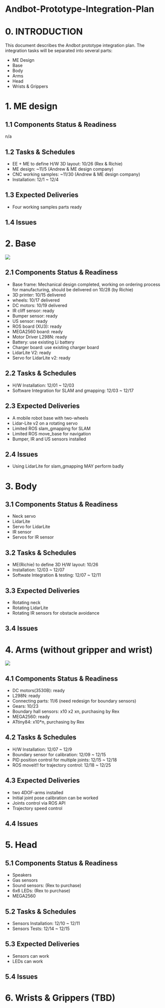 # Andbot-Prototype-Integration-Plan

# 0. INTRODUCTION
This document describes the Andbot prototype integration plan.
The integration tasks will be separated into several parts:

* ME Design
* Base
* Body
* Arms
* Head
* Wrists & Grippers

# 1. ME design
## 1.1 Components Status & Readiness
n/a

## 1.2 Tasks & Schedules
* EE + ME to define H/W 3D layout: 10/26 (Rex & Richie)
* ME design: ~11/5 (Andrew & ME design company)
* CNC working samples: ~11/30 (Andrew & ME design company)
* Installation: 12/1 ~ 12/4

## 1.3 Expected Deliveries
* Four working samples parts ready

## 1.4 Issues

# 2. Base
![](https://github.com/wennycooper/Andbot-Prototype-Integration-Plan/blob/master/base.png)

## 2.1 Components Status & Readiness
* Base frame: Mechanical design completed, working on ordering process for manufacturing, should be delivered on 10/28 (by Richie)
* 3D printer:   10/15 delivered
* wheels: 10/17 delivered
* DC motors: 10/19 delivered
* IR cliff sensor: ready
* Bumper sensor: ready
* US sensor: ready
* ROS board (XU3): ready
* MEGA2560 board: ready
* Motor Driver L298N: ready
* Battery: use existing Li battery
* Charger board: use existing charger board
* LidarLite V2: ready
* Servo for LidarLite v2: ready

## 2.2 Tasks & Schedules
* H/W Installation: 12/01 ~ 12/03
* Software Integration for SLAM and gmapping: 12/03 ~ 12/17

## 2.3 Expected Deliveries
* A mobile robot base with two-wheels
* Lidar-Lite v2 on a rotating servo
* Limited ROS slam_gmapping for SLAM
* Limited ROS move_base for navigation
* Bumper, IR and US sensors installed

## 2.4 Issues
* Using LidarLite for slam_gmapping MAY perform badly

# 3. Body
## 3.1 Components Status & Readiness
* Neck servo
* LidarLite 
* Servo for LidarLite 
* IR sensor
* Servos for IR sensor

## 3.2 Tasks & Schedules
* ME(Richie) to define 3D H/W layout: 10/26 
* Installation: 12/03 ~ 12/07
* Softwate Integration & testing: 12/07 ~ 12/11

## 3.3 Expected Deliveries
* Rotating neck
* Rotating LidarLite
* Rotating IR sensors for obstacle avoidance

## 3.4 Issues


# 4. Arms (without gripper and wrist)
![](https://github.com/wennycooper/Andbot-Prototype-Integration-Plan/blob/master/arms.png)

## 4.1 Components Status & Readiness
* DC motors(3530B): ready
* L298N: ready
* Connecting parts: 11/6 (need redesign for boundary sensors)
* Gears:  10/23
* Boundary hall sensors: x10 x2 xn, purchasing by Rex
* MEGA2560: ready
* ATtiny84: x10*n, purchasing by Rex

## 4.2 Tasks & Schedules
* H/W Installation: 12/07 ~ 12/9
* Boundary sensor for calibration: 12/09 ~ 12/15
* PID position control for multiple joints: 12/15 ~ 12/18
* ROS moveit!! for trajectory control: 12/18 ~ 12/25

## 4.3 Expected Deliveries
* two 4DOF-arms installed
* Initial joint pose calibration can be worked
* Joints control via ROS API
* Trajectory speed control

## 4.4 Issues

# 5. Head
## 5.1 Components Status & Readiness
* Speakers
* Gas sensors
* Sound sensors: (Rex to purchase)
* 6x6 LEDs: (Rex to purchase)
* MEGA2560

## 5.2 Tasks & Schedules
* Sensors Installation: 12/10 ~ 12/11
* Sensors Tests: 12/14 ~ 12/15

## 5.3 Expected Deliveries
* Sensors can work
* LEDs can work

## 5.4 Issues

# 6. Wrists & Grippers (TBD)

